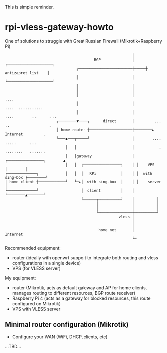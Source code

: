 This is simple reminder.
# rpi-vless-gateway-howto
One of solutions to struggle with Great Russian Firewall (Mikrotik+Raspberry Pi)

```
                                                         │                                   
                                        BGP              │     ┌────────────────────┐        
                                ┌────────────────────────┼─────┼ antizapret list    │        
                                │                        │     └────────────────────┘        
                                │                        │                                   
                                │                        │                                   
                                │                        │                  ....             
                                │                        │               ....  ...........   
                                │                        │            ....        ..      ...
                       ┌────────▼────┐      direct       │         ...  ..                  .
                       │ home router ┼───────────────────┼────────►        Internet         .
                       └───▲───┬─────┘                   │        ....        .....      ... 
                           │   │                         │           . ........   .......    
                           │   │gateway                  │ ┌────────────────┐        ▲       
                           │   │  ┌─────────────────┐    │ │    VPS         │        │       
┌─────────────┐            │   │  │   RPi           │    │ │  with sing-box ├────────┘       
│ home client ┼────────────┘   └─►│  with sing-box  │    │ │    server      │                
└─────────────┘                   │  client         │    │ └────────▲───────┘                
                                  └──────┬──────────┘    │          │                        
                                         │               │          │                        
                                         │               │          │                        
                                         └───────────────┼──────────┘                        
                                                   vless │                                   
                                                         │                                   
                                                         │                                   
                                          home net       │      Internet                     
                                                         └─                                  
```
Recommended equipment:
* router (ideally with openwrt support to integrate both routing and vless configurations in a single device)
* VPS (for VLESS server)

My equipment:
* router (Mikrotik, acts as default gateway and AP for home clients, manages routing to different resources, BGP route receiver)
* Raspberry Pi 4 (acts as a gateway for blocked resources, this route configured on Mikrotik)
* VPS with VLESS server

## Minimal router configuration (Mikrotik)
* Configure your WAN (WiFi, DHCP, clients, etc)

...TBD...
